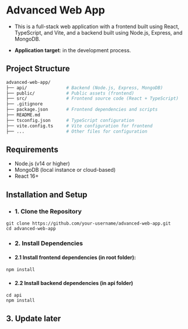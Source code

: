 # Advanced Web App
- This is a full-stack web application with a frontend built using React, TypeScript, and Vite, and a backend built using Node.js, Express, and MongoDB.

- **Application target**: in the development process.

## Project Structure
```bash
advanced-web-app/
├── api/               # Backend (Node.js, Express, MongoDB)
├── public/            # Public assets (frontend)
├── src/               # Frontend source code (React + TypeScript)
├── .gitignore
├── package.json       # Frontend dependencies and scripts
├── README.md
├── tsconfig.json      # TypeScript configuration
├── vite.config.ts     # Vite configuration for frontend
├── ...                # Other files for configuration
```

## Requirements
- Node.js (v14 or higher)
- MongoDB (local instance or cloud-based)
- React 16+

## Installation and Setup
- ### 1. Clone the Repository
~~~~
git clone https://github.com/your-username/advanced-web-app.git
cd advanced-web-app
~~~~

- ### 2. Install Dependencies
- #### 2.1 Install frontend dependencies (in root folder):
```bash
npm install
```

- #### 2.2 Install backend dependencies (in api folder)
~~~
cd api
npm install
~~~

## 3. Update later
